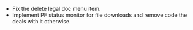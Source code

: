 - Fix the delete legal doc menu item.
- Implement PF status monitor for file downloads and remove code the deals with it otherwise.
